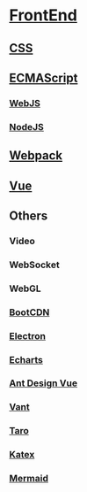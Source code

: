 <link rel="stylesheet" href="https://zhmhbest.gitee.io/hellomathematics/style/index.css">
<script src="https://zhmhbest.gitee.io/hellomathematics/style/index.js"></script>

# [FrontEnd](https://github.com/zhmhbest/HelloFrontEnd)

## [CSS](./css/index.html)

## [ECMAScript](./ecma/index.html)

### [WebJS](./webjs/index.html)

### [NodeJS](./nodejs/index.html)

## [Webpack](./webpack/index.html)

## [Vue](./vue/index.html)

## Others

### Video

### WebSocket

### WebGL

### [BootCDN](https://www.bootcdn.cn/)

### [Electron](https://www.electronjs.org/zh/docs/latest)

### [Echarts](https://echarts.apache.org/examples/zh/index.html)

### [Ant Design Vue](https://www.antdv.com)

### [Vant](https://vant-contrib.oschina.io/vant-weapp)

### [Taro](https://taro.jd.com/)

### [Katex](https://katex.org/docs/api.html)

### [Mermaid](https://mermaid-js.github.io/mermaid)
